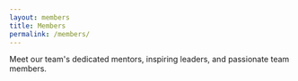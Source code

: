```yaml
---
layout: members
title: Members
permalink: /members/
---
```


Meet our team's dedicated mentors, inspiring leaders, and passionate team members.
